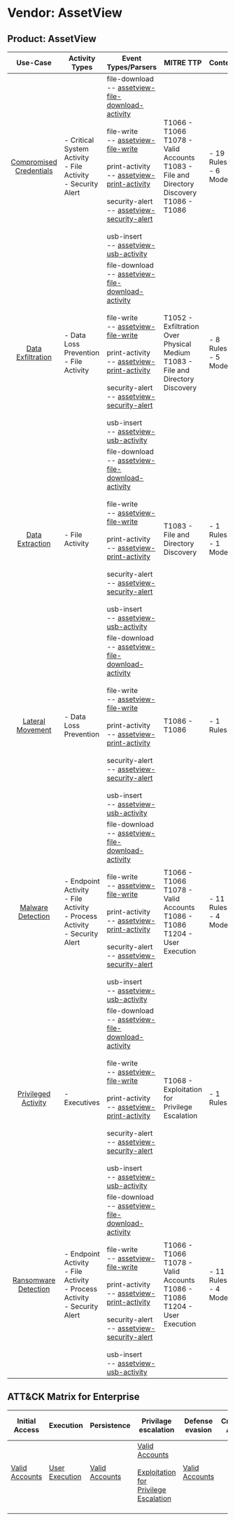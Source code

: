 Vendor: AssetView
=================
Product: AssetView
------------------
|                                 Use-Case                                  | Activity Types                                                                   | Event Types/Parsers                                                                                                                                                                                                                                                                                                                                                                                                                                                                                                                                                | MITRE TTP                                                                                            | Content                    |
|:-------------------------------------------------------------------------:| -------------------------------------------------------------------------------- | ------------------------------------------------------------------------------------------------------------------------------------------------------------------------------------------------------------------------------------------------------------------------------------------------------------------------------------------------------------------------------------------------------------------------------------------------------------------------------------------------------------------------------------------------------------------ | ---------------------------------------------------------------------------------------------------- | -------------------------- |
| [Compromised Credentials](../UseCases/usecase_compromised_credentials.md) | - Critical System Activity<br>- File Activity<br>- Security Alert                |  file-download<br> -- [assetview-file-download-activity](../Parsers/parserContent_assetview-file-download-activity.md)<br><br> file-write<br> -- [assetview-file-write](../Parsers/parserContent_assetview-file-write.md)<br><br> print-activity<br> -- [assetview-print-activity](../Parsers/parserContent_assetview-print-activity.md)<br><br> security-alert<br> -- [assetview-security-alert](../Parsers/parserContent_assetview-security-alert.md)<br><br> usb-insert<br> -- [assetview-usb-activity](../Parsers/parserContent_assetview-usb-activity.md)<br> | T1066 - T1066<br>T1078 - Valid Accounts<br>T1083 - File and Directory Discovery<br>T1086 - T1086<br> |  - 19 Rules<br> - 6 Models |
|       [Data Exfiltration](../UseCases/usecase_data_exfiltration.md)       | - Data Loss Prevention<br>- File Activity                                        |  file-download<br> -- [assetview-file-download-activity](../Parsers/parserContent_assetview-file-download-activity.md)<br><br> file-write<br> -- [assetview-file-write](../Parsers/parserContent_assetview-file-write.md)<br><br> print-activity<br> -- [assetview-print-activity](../Parsers/parserContent_assetview-print-activity.md)<br><br> security-alert<br> -- [assetview-security-alert](../Parsers/parserContent_assetview-security-alert.md)<br><br> usb-insert<br> -- [assetview-usb-activity](../Parsers/parserContent_assetview-usb-activity.md)<br> | T1052 - Exfiltration Over Physical Medium<br>T1083 - File and Directory Discovery<br>                |  - 8 Rules<br> - 5 Models  |
|         [Data Extraction](../UseCases/usecase_data_extraction.md)         | - File Activity                                                                  |  file-download<br> -- [assetview-file-download-activity](../Parsers/parserContent_assetview-file-download-activity.md)<br><br> file-write<br> -- [assetview-file-write](../Parsers/parserContent_assetview-file-write.md)<br><br> print-activity<br> -- [assetview-print-activity](../Parsers/parserContent_assetview-print-activity.md)<br><br> security-alert<br> -- [assetview-security-alert](../Parsers/parserContent_assetview-security-alert.md)<br><br> usb-insert<br> -- [assetview-usb-activity](../Parsers/parserContent_assetview-usb-activity.md)<br> | T1083 - File and Directory Discovery<br>                                                             |  - 1 Rules<br> - 1 Models  |
|        [Lateral Movement](../UseCases/usecase_lateral_movement.md)        | - Data Loss Prevention                                                           |  file-download<br> -- [assetview-file-download-activity](../Parsers/parserContent_assetview-file-download-activity.md)<br><br> file-write<br> -- [assetview-file-write](../Parsers/parserContent_assetview-file-write.md)<br><br> print-activity<br> -- [assetview-print-activity](../Parsers/parserContent_assetview-print-activity.md)<br><br> security-alert<br> -- [assetview-security-alert](../Parsers/parserContent_assetview-security-alert.md)<br><br> usb-insert<br> -- [assetview-usb-activity](../Parsers/parserContent_assetview-usb-activity.md)<br> | T1086 - T1086<br>                                                                                    |  - 1 Rules<br>             |
|       [Malware Detection](../UseCases/usecase_malware_detection.md)       | - Endpoint Activity<br>- File Activity<br>- Process Activity<br>- Security Alert |  file-download<br> -- [assetview-file-download-activity](../Parsers/parserContent_assetview-file-download-activity.md)<br><br> file-write<br> -- [assetview-file-write](../Parsers/parserContent_assetview-file-write.md)<br><br> print-activity<br> -- [assetview-print-activity](../Parsers/parserContent_assetview-print-activity.md)<br><br> security-alert<br> -- [assetview-security-alert](../Parsers/parserContent_assetview-security-alert.md)<br><br> usb-insert<br> -- [assetview-usb-activity](../Parsers/parserContent_assetview-usb-activity.md)<br> | T1066 - T1066<br>T1078 - Valid Accounts<br>T1086 - T1086<br>T1204 - User Execution<br>               |  - 11 Rules<br> - 4 Models |
|     [Privileged Activity](../UseCases/usecase_privileged_activity.md)     | - Executives                                                                     |  file-download<br> -- [assetview-file-download-activity](../Parsers/parserContent_assetview-file-download-activity.md)<br><br> file-write<br> -- [assetview-file-write](../Parsers/parserContent_assetview-file-write.md)<br><br> print-activity<br> -- [assetview-print-activity](../Parsers/parserContent_assetview-print-activity.md)<br><br> security-alert<br> -- [assetview-security-alert](../Parsers/parserContent_assetview-security-alert.md)<br><br> usb-insert<br> -- [assetview-usb-activity](../Parsers/parserContent_assetview-usb-activity.md)<br> | T1068 - Exploitation for Privilege Escalation<br>                                                    |  - 1 Rules<br>             |
|    [Ransomware Detection](../UseCases/usecase_ransomware_detection.md)    | - Endpoint Activity<br>- File Activity<br>- Process Activity<br>- Security Alert |  file-download<br> -- [assetview-file-download-activity](../Parsers/parserContent_assetview-file-download-activity.md)<br><br> file-write<br> -- [assetview-file-write](../Parsers/parserContent_assetview-file-write.md)<br><br> print-activity<br> -- [assetview-print-activity](../Parsers/parserContent_assetview-print-activity.md)<br><br> security-alert<br> -- [assetview-security-alert](../Parsers/parserContent_assetview-security-alert.md)<br><br> usb-insert<br> -- [assetview-usb-activity](../Parsers/parserContent_assetview-usb-activity.md)<br> | T1066 - T1066<br>T1078 - Valid Accounts<br>T1086 - T1086<br>T1204 - User Execution<br>               |  - 11 Rules<br> - 4 Models |

ATT&CK Matrix for Enterprise
----------------------------
| Initial Access                                                      | Execution                                                           | Persistence                                                         | Privilage escalation                                                                                                                                          | Defense evasion                                                     | Credential Access | Discovery                                                                         | Lateral Movement | Collection | Command and Control | Exfiltration                                                                           | Impact |
| ------------------------------------------------------------------- | ------------------------------------------------------------------- | ------------------------------------------------------------------- | ------------------------------------------------------------------------------------------------------------------------------------------------------------- | ------------------------------------------------------------------- | ----------------- | --------------------------------------------------------------------------------- | ---------------- | ---------- | ------------------- | -------------------------------------------------------------------------------------- | ------ |
| [Valid Accounts](https://attack.mitre.org/techniques/T1078)<br><br> | [User Execution](https://attack.mitre.org/techniques/T1204)<br><br> | [Valid Accounts](https://attack.mitre.org/techniques/T1078)<br><br> | [Valid Accounts](https://attack.mitre.org/techniques/T1078)<br><br>[Exploitation for Privilege Escalation](https://attack.mitre.org/techniques/T1068)<br><br> | [Valid Accounts](https://attack.mitre.org/techniques/T1078)<br><br> |                   | [File and Directory Discovery](https://attack.mitre.org/techniques/T1083)<br><br> |                  |            |                     | [Exfiltration Over Physical Medium](https://attack.mitre.org/techniques/T1052)<br><br> |        |
